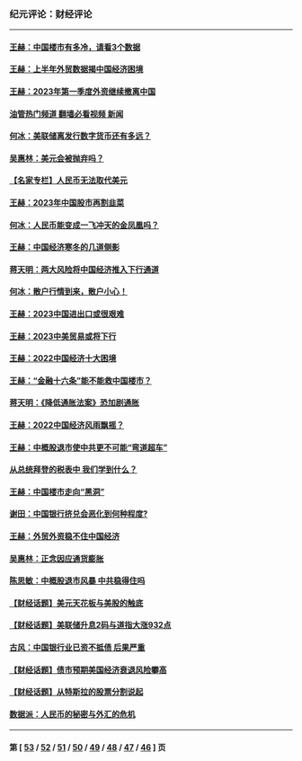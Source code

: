 ### 纪元评论：财经评论
---
#### [王赫：中国楼市有多冷，请看3个数据](../../pages/nsc1026/n14046129.md?09140330) 
#### [王赫：上半年外贸数据揭中国经济困境](../../pages/nsc1026/n14034198.md?09140330) 
#### [王赫：2023年第一季度外资继续撤离中国](../../pages/nsc1026/n13988870.md?09140330) 
#### [油管热门频道 翻墙必看视频 新闻](ok?09140330)
#### [何冰：美联储离发行数字货币还有多远？](../../pages/nsc1026/n13986109.md?09140330) 
#### [吴惠林：美元会被抛弃吗？](../../pages/nsc1026/n13984087.md?09140330) 
#### [【名家专栏】人民币无法取代美元](../../pages/nsc1026/n13974270.md?09140330) 
#### [王赫：2023年中国股市再割韭菜](../../pages/nsc1026/n13965334.md?09140330) 
#### [何冰：人民币能变成一飞冲天的金凤凰吗？](../../pages/nsc1026/n13964999.md?09140330) 
#### [王赫：中国经济寒冬的几道侧影](../../pages/nsc1026/n13932953.md?09140330) 
#### [蒋天明：两大风险将中国经济推入下行通道](../../pages/nsc1026/n13929820.md?09140330) 
#### [何冰：散户行情到来，散户小心！](../../pages/nsc1026/n13928308.md?09140330) 
#### [王赫：2023中国进出口或很艰难](../../pages/nsc1026/n13911515.md?09140330) 
#### [王赫：2023中美贸易或将下行](../../pages/nsc1026/n13899005.md?09140330) 
#### [王赫：2022中国经济十大困境](../../pages/nsc1026/n13883766.md?09140330) 
#### [王赫：“金融十六条”能不能救中国楼市？](../../pages/nsc1026/n13868431.md?09140330) 
#### [蒋天明：《降低通胀法案》恐加剧通胀](../../pages/nsc1026/n13806996.md?09140330) 
#### [王赫：2022中国经济风雨飘摇？](../../pages/nsc1026/n13803207.md?09140330) 
#### [王赫：中概股退市使中共更不可能“弯道超车”](../../pages/nsc1026/n13802858.md?09140330) 
#### [从总统拜登的税表中 我们学到什么？](../../pages/nsc1026/n13773081.md?09140330) 
#### [王赫：中国楼市走向“黑洞”](../../pages/nsc1026/n13770647.md?09140330) 
#### [谢田：中国银行挤兑会恶化到何种程度?](../../pages/nsc1026/n13766965.md?09140330) 
#### [王赫：外贸外资稳不住中国经济](../../pages/nsc1026/n13753933.md?09140330) 
#### [吴惠林：正念因应通货膨胀](../../pages/nsc1026/n13750350.md?09140330) 
#### [陈思敏：中概股退市风暴 中共稳得住吗](../../pages/nsc1026/n13738978.md?09140330) 
#### [【财经话题】美元天花板与美股的触底](../../pages/nsc1026/n13736495.md?09140330) 
#### [【财经话题】美联储升息2码与道指大涨932点](../../pages/nsc1026/n13727377.md?09140330) 
#### [古风：中国银行业已资不抵债 后果严重](../../pages/nsc1026/n13726111.md?09140330) 
#### [【财经话题】债市预期美国经济衰退风险攀高](../../pages/nsc1026/n13698043.md?09140330) 
#### [【财经话题】从特斯拉的股票分割说起](../../pages/nsc1026/n13679733.md?09140330) 
#### [数据派：人民币的秘密与外汇的危机](../../pages/nsc1026/n13667092.md?09140330) 

---
#### 第 [ [53](./53.md?09140330) / [52](./52.md?09140330) / [51](./51.md?09140330) / [50](./50.md?09140330) / [49](./49.md?09140330) / [48](./48.md?09140330) / [47](./47.md?09140330) / [46](./46.md?09140330) ] 页

